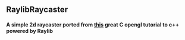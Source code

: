 ## RaylibRaycaster

#### A simple 2d raycaster ported from [this](https://www.youtube.com/watch?v=gYRrGTC7GtA) great C opengl tutorial to c++ powered by Raylib
